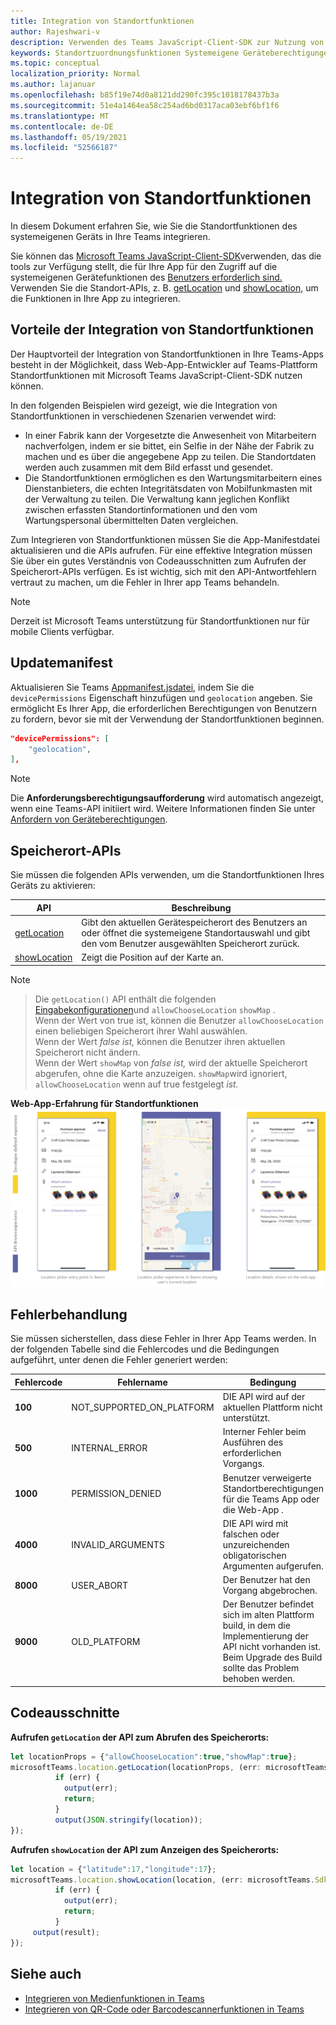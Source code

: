 ```yaml
---
title: Integration von Standortfunktionen
author: Rajeshwari-v
description: Verwenden des Teams JavaScript-Client-SDK zur Nutzung von Standortfunktionen
keywords: Standortzuordnungsfunktionen Systemeigene Geräteberechtigungen
ms.topic: conceptual
localization_priority: Normal
ms.author: lajanuar
ms.openlocfilehash: b85f19e74d0a8121dd290fc395c1018178437b3a
ms.sourcegitcommit: 51e4a1464ea58c254ad6bd0317aca03ebf6bf1f6
ms.translationtype: MT
ms.contentlocale: de-DE
ms.lasthandoff: 05/19/2021
ms.locfileid: "52566187"
---
```

# <a name="integrate-location-capabilities"></a>Integration von Standortfunktionen 

In diesem Dokument erfahren Sie, wie Sie die Standortfunktionen des systemeigenen Geräts in Ihre Teams integrieren.  

Sie können das [Microsoft Teams JavaScript-Client-SDK](/javascript/api/overview/msteams-client?view=msteams-client-js-latest&preserve-view=true)verwenden, das die tools zur Verfügung stellt, die für Ihre App für den Zugriff auf die systemeigenen Gerätefunktionen des [Benutzers erforderlich sind.](native-device-permissions.md) Verwenden Sie die Standort-APIs, z. B. [getLocation](/javascript/api/@microsoft/teams-js/location?view=msteams-client-js-latest#getLocation_LocationProps___error__SdkError__location__Location_____void_&preserve-view=true) und [showLocation,](/javascript/api/@microsoft/teams-js/location?view=msteams-client-js-latest#showLocation_Location___error__SdkError__status__boolean_____void_&preserve-view=true) um die Funktionen in Ihre App zu integrieren. 

## <a name="advantages-of-integrating-location-capabilities"></a>Vorteile der Integration von Standortfunktionen

Der Hauptvorteil der Integration von Standortfunktionen in Ihre Teams-Apps besteht in der Möglichkeit, dass Web-App-Entwickler auf Teams-Plattform Standortfunktionen mit Microsoft Teams JavaScript-Client-SDK nutzen können. 

In den folgenden Beispielen wird gezeigt, wie die Integration von Standortfunktionen in verschiedenen Szenarien verwendet wird:
* In einer Fabrik kann der Vorgesetzte die Anwesenheit von Mitarbeitern nachverfolgen, indem er sie bittet, ein Selfie in der Nähe der Fabrik zu machen und es über die angegebene App zu teilen. Die Standortdaten werden auch zusammen mit dem Bild erfasst und gesendet.
* Die Standortfunktionen ermöglichen es den Wartungsmitarbeitern eines Dienstanbieters, die echten Integritätsdaten von Mobilfunkmasten mit der Verwaltung zu teilen. Die Verwaltung kann jeglichen Konflikt zwischen erfassten Standortinformationen und den vom Wartungspersonal übermittelten Daten vergleichen.

Zum Integrieren von Standortfunktionen müssen Sie die App-Manifestdatei aktualisieren und die APIs aufrufen. Für eine effektive Integration müssen Sie [](#code-snippets) über ein gutes Verständnis von Codeausschnitten zum Aufrufen der Speicherort-APIs verfügen. Es ist wichtig, sich [](#error-handling) mit den API-Antwortfehlern vertraut zu machen, um die Fehler in Ihrer app Teams behandeln.

> [!NOTE] 
> Derzeit ist Microsoft Teams unterstützung für Standortfunktionen nur für mobile Clients verfügbar.

## <a name="update-manifest"></a>Updatemanifest

Aktualisieren Sie Teams [Appmanifest.jsdatei,](../../resources/schema/manifest-schema.md#devicepermissions) indem Sie die `devicePermissions` Eigenschaft hinzufügen und `geolocation` angeben. Sie ermöglicht Es Ihrer App, die erforderlichen Berechtigungen von Benutzern zu fordern, bevor sie mit der Verwendung der Standortfunktionen beginnen.

``` json
"devicePermissions": [
    "geolocation",
],
```

> [!NOTE]
> Die **Anforderungsberechtigungsaufforderung** wird automatisch angezeigt, wenn eine Teams-API initiiert wird. Weitere Informationen finden Sie unter [Anfordern von Geräteberechtigungen](native-device-permissions.md).

## <a name="location-apis"></a>Speicherort-APIs

Sie müssen die folgenden APIs verwenden, um die Standortfunktionen Ihres Geräts zu aktivieren:

| API      | Beschreibung   |
| --- | --- |
|[getLocation](/javascript/api/@microsoft/teams-js/location?view=msteams-client-js-latest#getLocation_LocationProps___error__SdkError__location__Location_____void_&preserve-view=true) | Gibt den aktuellen Gerätespeicherort des Benutzers an oder öffnet die systemeigene Standortauswahl und gibt den vom Benutzer ausgewählten Speicherort zurück. |
|[showLocation](/javascript/api/@microsoft/teams-js/location?view=msteams-client-js-latest#showLocation&preserve-view=true) | Zeigt die Position auf der Karte an. |

> [!NOTE]

> Die `getLocation()` API enthält die folgenden [Eingabekonfigurationen](/javascript/api/@microsoft/teams-js/locationprops?view=msteams-client-js-latest&preserve-view=true)und `allowChooseLocation` `showMap` . <br/> Wenn der Wert von true ist, können die Benutzer `allowChooseLocation` einen beliebigen Speicherort ihrer Wahl auswählen. <br/>  Wenn der Wert *false ist,* können die Benutzer ihren aktuellen Speicherort nicht ändern.<br/> Wenn der Wert `showMap` von *false ist,* wird der aktuelle Speicherort abgerufen, ohne die Karte anzuzeigen. `showMap`wird ignoriert, `allowChooseLocation` wenn auf true festgelegt *ist.*

**Web-App-Erfahrung für Standortfunktionen** 
 ![ Web-App-Erfahrung für Standortfunktionen](../../assets/images/tabs/location-capability.png)

## <a name="error-handling"></a>Fehlerbehandlung

Sie müssen sicherstellen, dass diese Fehler in Ihrer App Teams werden. In der folgenden Tabelle sind die Fehlercodes und die Bedingungen aufgeführt, unter denen die Fehler generiert werden: 

|Fehlercode |  Fehlername     | Bedingung|
| --------- | --------------- | -------- |
| **100** | NOT_SUPPORTED_ON_PLATFORM | DIE API wird auf der aktuellen Plattform nicht unterstützt.|
| **500** | INTERNAL_ERROR | Interner Fehler beim Ausführen des erforderlichen Vorgangs.|
| **1000** | PERMISSION_DENIED |Benutzer verweigerte Standortberechtigungen für die Teams App oder die Web-App .|
| **4000** | INVALID_ARGUMENTS | DIE API wird mit falschen oder unzureichenden obligatorischen Argumenten aufgerufen.|
| **8000** | USER_ABORT |Der Benutzer hat den Vorgang abgebrochen.|
| **9000** | OLD_PLATFORM | Der Benutzer befindet sich im alten Plattform build, in dem die Implementierung der API nicht vorhanden ist. Beim Upgrade des Build sollte das Problem behoben werden.|

## <a name="code-snippets"></a>Codeausschnitte

**Aufrufen `getLocation` der API zum Abrufen des Speicherorts:**

```javascript
let locationProps = {"allowChooseLocation":true,"showMap":true};
microsoftTeams.location.getLocation(locationProps, (err: microsoftTeams.SdkError, location: microsoftTeams.location.Location) => {
          if (err) {
            output(err);
            return;
          }
          output(JSON.stringify(location));
});
```

**Aufrufen `showLocation` der API zum Anzeigen des Speicherorts:**

```javascript
let location = {"latitude":17,"longitude":17};
microsoftTeams.location.showLocation(location, (err: microsoftTeams.SdkError, result: boolean) => {
          if (err) {
            output(err);
            return;
          }
     output(result);
});
```

## <a name="see-also"></a>Siehe auch

* [Integrieren von Medienfunktionen in Teams](mobile-camera-image-permissions.md)
* [Integrieren von QR-Code oder Barcodescannerfunktionen in Teams](qr-barcode-scanner-capability.md)
